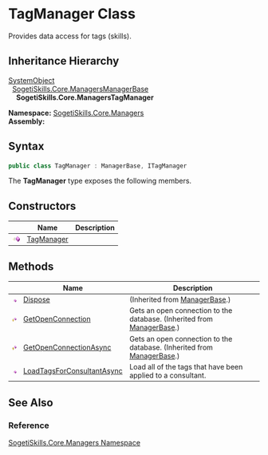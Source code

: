 TagManager Class
================
Provides data access for tags (skills).


Inheritance Hierarchy
---------------------
[SystemObject][1]  
  [SogetiSkills.Core.ManagersManagerBase][2]  
    **SogetiSkills.Core.ManagersTagManager**  

**Namespace:** [SogetiSkills.Core.Managers][3]  
**Assembly:**

Syntax
------

```csharp
public class TagManager : ManagerBase, ITagManager
```

The **TagManager** type exposes the following members.


Constructors
------------

                 | Name            | Description 
---------------- | --------------- | ----------- 
![Public method] | [TagManager][4] |             


Methods
-------

                    | Name                            | Description                                                                 
------------------- | ------------------------------- | --------------------------------------------------------------------------- 
![Public method]    | [Dispose][5]                    | (Inherited from [ManagerBase][2].)                                          
![Protected method] | [GetOpenConnection][6]          | Gets an open connection to the database. (Inherited from [ManagerBase][2].) 
![Protected method] | [GetOpenConnectionAsync][7]     | Gets an open connection to the database. (Inherited from [ManagerBase][2].) 
![Public method]    | [LoadTagsForConsultantAsync][8] | Load all of the tags that have been applied to a consultant.                


See Also
--------

### Reference
[SogetiSkills.Core.Managers Namespace][3]  

[1]: http://msdn.microsoft.com/en-us/library/e5kfa45b
[2]: ../ManagerBase/README.md
[3]: ../README.md
[4]: _ctor.md
[5]: ../ManagerBase/Dispose.md
[6]: ../ManagerBase/GetOpenConnection.md
[7]: ../ManagerBase/GetOpenConnectionAsync.md
[8]: LoadTagsForConsultantAsync.md
[Public method]: ../../_icons/pubmethod.gif "Public method"
[Protected method]: ../../_icons/protmethod.gif "Protected method"